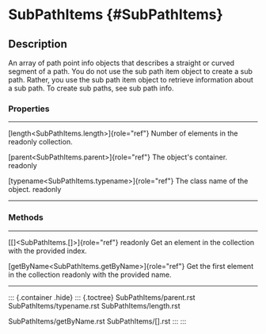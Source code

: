SubPathItems {#SubPathItems}
============

Description
-----------

An array of path point info objects that describes a straight or curved
segment of a path. You do not use the sub path item object to create a
sub path. Rather, you use the sub path item object to retrieve
information about a sub path. To create sub paths, see sub path info.

### Properties

  ------------------------------------------------- -------------------------------
  [length\<SubPathItems.length\>]{role="ref"}       Number of elements in the
  readonly                                          collection.

  [parent\<SubPathItems.parent\>]{role="ref"}       The object\'s container.
  readonly                                          

  [typename\<SubPathItems.typename\>]{role="ref"}   The class name of the object.
  readonly                                          
  ------------------------------------------------- -------------------------------

### Methods

  --------------------------------------------------- ---------------------------------------
  [\[\]\<SubPathItems.\[\]\>]{role="ref"} readonly    Get an element in the collection with
                                                      the provided index.

  [getByName\<SubPathItems.getByName\>]{role="ref"}   Get the first element in the collection
  readonly                                            with the provided name.
  --------------------------------------------------- ---------------------------------------

::: {.container .hide}
::: {.toctree}
SubPathItems/parent.rst SubPathItems/typename.rst
SubPathItems/length.rst

SubPathItems/getByName.rst SubPathItems/\[\].rst
:::
:::
